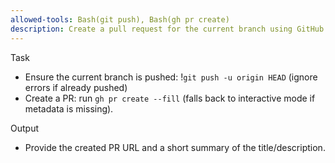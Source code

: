 ```yaml
---
allowed-tools: Bash(git push), Bash(gh pr create)
description: Create a pull request for the current branch using GitHub CLI
---
```


Task

- Ensure the current branch is pushed: !`git push -u origin HEAD` (ignore errors if already pushed)
- Create a PR: run `gh pr create --fill` (falls back to interactive mode if metadata is missing).

Output

- Provide the created PR URL and a short summary of the title/description.

